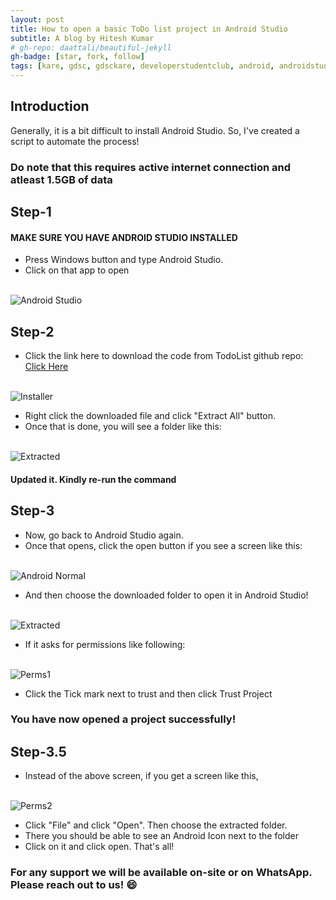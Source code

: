 ```yaml
---
layout: post
title: How to open a basic ToDo list project in Android Studio
subtitle: A blog by Hitesh Kumar
# gh-repo: daattali/beautiful-jekyll
gh-badge: [star, fork, follow]
tags: [kare, gdsc, gdsckare, developerstudentclub, android, androidstudio, androidstudioinstall]
---
```


## Introduction

Generally, it is a bit difficult to install Android Studio. So, I've created a script to automate the process!
### Do note that this requires active internet connection and atleast 1.5GB of data
## Step-1
#### MAKE SURE YOU HAVE ANDROID STUDIO INSTALLED
- Press Windows button and type Android Studio.
- Click on that app to open
<div class="text-center">
  <br/>
  <img src="https://i.imgur.com/0bTUAz4.png" alt="Android Studio" />
</div>


## Step-2
- Click the link here to download the code from TodoList github repo: [Click Here](https://codeload.github.com/StarkDroid/JetpackTodoSample/zip/refs/heads/master)

<div class="text-center">
  <br/>
  <img src="https://i.imgur.com/c4Mjpul.png" alt="Installer" />
</div>

- Right click the downloaded file and click "Extract All" button.
- Once that is done, you will see a folder like this:
<div class="text-center">
  <br/>
  <img src="https://i.imgur.com/tk7OMdR.png" alt="Extracted" />
</div>


#### Updated it. Kindly re-run the command

## Step-3

- Now, go back to Android Studio again.
- Once that opens, click the open button if you see a screen like this:

<div class="text-center">
  <br/>
  <img src="https://i.imgur.com/VS2i2lx.png" alt="Android Normal" />
</div>

- And then choose the downloaded folder to open it in Android Studio!

<div class="text-center">
  <br/>
  <img src="https://i.imgur.com/lsi86Y5.png" alt="Extracted" />
</div>

- If it asks for permissions like following:

<div class="text-center">
  <br/>
  <img src="https://i.imgur.com/LjG0G20.png" alt="Perms1" />
</div>

- Click the Tick mark next to trust and then click Trust Project

### You have now opened a project successfully!


## Step-3.5
- Instead of the above screen, if you get a screen like this, 

<div class="text-center">
  <br/>
  <img src="https://i.imgur.com/fZMvVT9.png" alt="Perms2" />
</div>

- Click "File" and click "Open". Then choose the extracted folder. 
- There you should be able to see an Android Icon next to the folder
- Click on it and click open. That's all!


### For any support we will be available on-site or on WhatsApp. Please reach out to us! 😄
